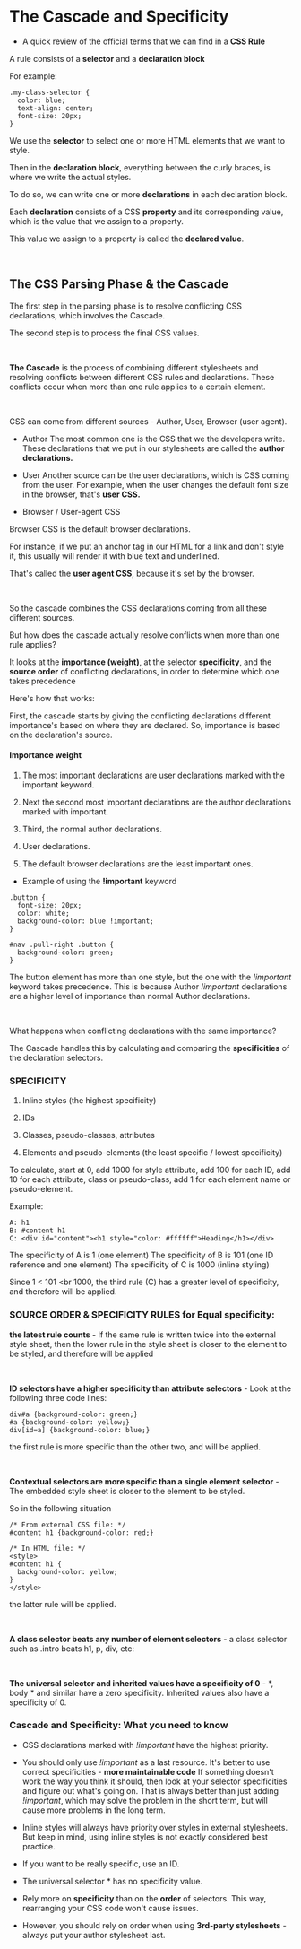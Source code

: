 # The Cascade and Specificity

- A quick review of the official terms that we can find in a **CSS Rule**

A rule consists of a **selector** and a **declaration block**

For example:
```
.my-class-selector {
  color: blue;
  text-align: center;
  font-size: 20px;
}
```

We use the **selector** to select one or more HTML elements that we want to style.

Then in the **declaration block**, everything between the curly braces, is where we write the actual styles.

To do so, we can write one or more **declarations** in each declaration block.

Each **declaration** consists of a CSS **property** and its corresponding value, which is the value that we assign to a property.

This value we assign to a property is called the **declared value**.

</br>

## The CSS Parsing Phase & the Cascade

The first step in the parsing phase is to resolve conflicting CSS declarations, which involves the Cascade.

The second step is to process the final CSS values.

</br>

**The Cascade** is the process of combining different stylesheets and resolving conflicts between different CSS rules and declarations.
These conflicts occur when more than one rule applies to a certain element.

</br>

CSS can come from different sources - Author, User, Browser (user agent).

- Author
The most common one is the CSS that we the developers write.
These declarations that we put in our stylesheets are called the **author declarations.**

- User
Another source can be the user declarations, which is CSS coming from the user.
For example, when the user changes the default font size in the browser, that's **user CSS.**

- Browser / User-agent CSS

Browser CSS is the default browser declarations.

For instance, if we put an anchor tag in our HTML for a link and don't style it, this usually will render it with blue text and underlined.

That's called the **user agent CSS**, because it's set by the browser.

</br>

So the cascade combines the CSS declarations coming from all these different sources.

But how does the cascade actually resolve conflicts when more than one rule applies?

It looks at the **importance (weight)**, at the selector **specificity**, and the **source order** of conflicting declarations, in order to determine which one takes precedence


Here's how that works:

First, the cascade starts by giving the conflicting declarations different importance's based on where they are declared.
So, importance is based on the declaration's source.

#### Importance weight

1. The most important declarations are user declarations marked with the important keyword.

2. Next the second most important declarations are the author declarations marked with important.

3. Third, the normal author declarations.

4. User declarations.

5. The default browser declarations are the least important ones.


- Example of using the **!important** keyword
```
.button {
  font-size: 20px;
  color: white;
  background-color: blue !important;
}

#nav .pull-right .button {
  background-color: green;
}
```

The button element has more than one style, but the one with the *!important* keyword takes precedence.
This is because Author *!important* declarations are a higher level of importance than normal Author declarations.

</br>

What happens when conflicting declarations with the same importance?

The Cascade handles this by calculating and comparing the **specificities** of the declaration selectors.

### SPECIFICITY

1. Inline styles (the highest specificity)

2. IDs

3. Classes, pseudo-classes, attributes

4. Elements and pseudo-elements (the least specific / lowest specificity)


To calculate, start at 0, add 1000 for style attribute, add 100 for each ID, add 10 for each attribute, class or pseudo-class, add 1 for each element name or pseudo-element.

Example:
```
A: h1
B: #content h1
C: <div id="content"><h1 style="color: #ffffff">Heading</h1></div>
```
The specificity of A is 1 (one element)
The specificity of B is 101 (one ID reference and one element)
The specificity of C is 1000 (inline styling)

Since 1 < 101 <br 1000, the third rule (C) has a greater level of specificity, and therefore will be applied.

### SOURCE ORDER & SPECIFICITY RULES for Equal specificity:

**the latest rule counts** - If the same rule is written twice into the external style sheet,
then the lower rule in the style sheet is closer to the element to be styled, and therefore will be applied

</br>

**ID selectors have a higher specificity than attribute selectors** - Look at the following three code lines:
```
div#a {background-color: green;}
#a {background-color: yellow;}
div[id=a] {background-color: blue;}
```

the first rule is more specific than the other two, and will be applied.

</br>

**Contextual selectors are more specific than a single element selector** - The embedded style sheet is closer to the element to be styled.

So in the following situation
```
/* From external CSS file: */
#content h1 {background-color: red;}

/* In HTML file: */
<style>
#content h1 {
  background-color: yellow;
}
</style>
```
the latter rule will be applied.

</br>

**A class selector beats any number of element selectors** - a class selector such as .intro beats h1, p, div, etc:

</br>

**The universal selector and inherited values have a specificity of 0** - *, body * and similar have a zero specificity.
Inherited values also have a specificity of 0.


### Cascade and Specificity: What you need to know

- CSS declarations marked with *!important* have the highest priority.

- You should only use *!important* as a last resource.  It's better to use correct specificities - **more maintainable code**
If something doesn't work the way you think it should, then look at your selector specificities and figure out what's going on.
That is always better than just adding *!important*, which may solve the problem in the short term, but will cause more problems in the long term.

- Inline styles will always have priority over styles in external stylesheets.
But keep in mind, using inline styles is not exactly considered best practice.

- If you want to be really specific, use an ID.

- The universal selector * has no specificity value.

- Rely more on **specificity** than on the **order** of selectors. This way, rearranging your CSS code won't cause issues.

- However, you should rely on order when using **3rd-party stylesheets** - always put your author stylesheet last.

